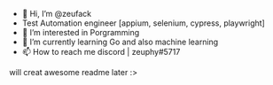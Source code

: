 - 👋 Hi, I’m @zeufack
- Test Automation engineer [appium, selenium, cypress, playwright]
- 👀 I’m interested in Porgramming
- 🌱 I’m currently learning Go and also machine learning
- 📫 How to reach me discord | zeuphy#5717

will creat awesome readme later :>

<!---
zeufack/zeufack is a ✨ special ✨ repository because its `README.md` (this file) appears on your GitHub profile.
You can click the Preview link to take a look at your changes.
--->
